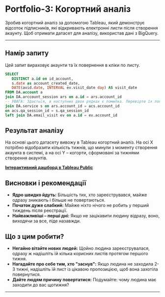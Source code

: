 # Portfolio-3: Когортний аналіз

Зробив когортний аналіз за допомогою Tableau, який демонструє відсоток підписників, які відкривають електронні листи після створення акаунту. Щоб отримати датасет для аналізу, використав дані з BigQuery.

---

## Намір запиту

Цей запит вираховує акаунти та їх повернення в кліки по листу.

```sql
SELECT
   DISTINCT a.id on id_account,
   s.date as account_created_date,
   DATE(avid.date, INTERVAL ev.visit_date day) AS visit_date
FROM DA.account a
join DA.arccount_session ars on a.id = ars.account_id
-- УВАГА: Здається, в наступних двох рядках є помилка. Перевірте їх логіку.
join DA.service s on ars.account_id = acs.account_id
on acs.qa_session_id = s.qa_session_id
left join DA.email_visit ev on a.id = ev.account_id
```

## Результат аналізу

На основі цього датасету вивожу в Tableau когортний аналіз. На осі Х потрібно відобразити кількість тижнів, що минули з моменту створення акаунта в системі, а на осі Y – когорти, сформовані за тижнями створення акаунтів.

**[Інтерактивний дашборд в Tableau Public](https://public.tableau.com/app/profile/oleksandr.oleksandr7187/viz/_17518209021980/sheet1)**

## Висновки і рекомендації

* **Ядро швидко йдуть:** Більшість тих, хто зареєструвався, майже одразу зникають і більше не повертаються.
* **Початок дуже слабкий:** Майже ніхто нічого не робить у перший тиждень після реєстрації.
* **Найважливіші – перші дні:** Якщо не зацікавити людину відразу, воно, виходячи за все, піде назавжди.

## Що з цим робити?

* **Негайно вітайте нових людей:** Щойно людина зареєструвалася, одразу ж надішліть їй кілька корисних листів протягом першого тижня.
* **Нагадайте про себе тим, хто "заснув":** Якщо людина не заходила 2-3 тижні, надішліть їй лист із цікавою пропозицією, щоб вона захотіла повернутися.
* **Дайте людям причину повертатися:** Подумайте: чому людина має заходити до вас щотижня?

---

